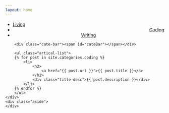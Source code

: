 ```yaml
---
layout: home
---
```


<div class="index-content skill">
    <div class="section">
        <ul class="artical-cate">
            <li><a href="/"><span>Living</span></a></li>
            <li class="on" style="text-align:right"><a href="/coding"><span>Coding</span></a></li>
            <li style="text-align:center"><a href="/writing"><span>Writing</span></a></li>
        </ul>

        <div class="cate-bar"><span id="cateBar"></span></div>

        <ul class="artical-list">
        {% for post in site.categories.coding %}
            <li>
                <h2>
                    <a href="{{ post.url }}">{{ post.title }}</a>
                </h2>
                <div class="title-desc">{{ post.description }}</div>
            </li>
        {% endfor %}
        </ul>
    </div>
    <div class="aside">
    </div>
</div>
